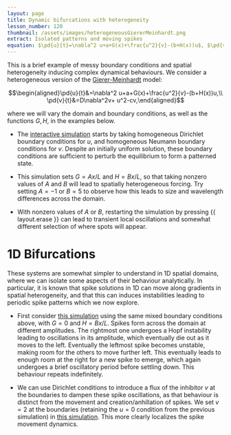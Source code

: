 ```yaml
---
layout: page
title: Dynamic bifurcations with heterogeneity
lesson_number: 120
thumbnail: /assets/images/heterogeneousGiererMeinhardt.png
extract: Isolated patterns and moving spikes
equation: $\pd{u}{t}=\nabla^2 u+a+G(x)+\frac{u^2}{v}-(b+H(x))u$, $\pd{v}{t}=D\nabla^2v+ u^2-cv$
---
```


This is a brief example of messy boundary conditions and spatial heterogeneity inducing complex dynamical behaviours. We consider a heterogeneous version of the [Gierer-Meinhardt](/mathematical-biology/gierer-meinhardt) model:

$$\begin{aligned}\pd{u}{t}&=\nabla^2 u+a+G(x)+\frac{u^2}{v}-(b+H(x))u,\\ \pd{v}{t}&=D\nabla^2v+ u^2-cv,\end{aligned}$$

where we will vary the domain and boundary conditions, as well as the functions $G,H$, in the examples below. 

* The [interactive simulation](/sim/?preset=GiererMeinhardtIsolating) starts by taking homogeneous Dirichlet boundary conditions for $u$, and homogeneous Neumann boundary conditions for $v$. Despite an initially uniform solution, these boundary conditions are sufficient to perturb the equilibrium to form a patterned state.

* This simulation sets $G = Ax/L$ and $H = Bx/L$, so that taking nonzero values of $A$ and $B$ will lead to spatially heterogeneous forcing. Try setting $A=-1$ or $B=5$ to observe how this leads to size and wavelength differences across the domain.

* With nonzero values of $A$ or $B$, restarting the simulation by pressing {{ layout.erase }} can lead to transient local oscillations and somewhat different selection of where spots will appear.

# 1D Bifurcations

These systems are somewhat simpler to understand in 1D spatial domains, where we can isolate some aspects of their behaviour analytically. In particular, it is known that spike solutions in 1D can move along gradients in spatial heterogeneity, and that this can induces instabilities leading to periodic spike patterns which we now explore.

* First consider [this simulation](/sim/?preset=GMHeterogeneousOscillationsMixedBCs) using the same mixed boundary conditions above, with $G=0$ and $H=Bx/L$. Spikes form across the domain at different amplitudes. The rightmost one undergoes a Hopf instability leading to oscillations in its amplitude, which eventually die out as it moves to the left. Eventually the leftmost spike becomes unstable, making room for the others to move further left. This eventually leads to enough room at the right for a new spike to emerge, which again undergoes a brief oscillatory period before settling down. This behaviour repeats indefinitely.

* We can use Dirichlet conditions to introduce a flux of the inhibitor $v$ at the boundaries to dampen these spike oscillations, as that behaviour is distinct from the movement and creation/anhillation of spikes. We set $v=2$ at the boundaries (retaining the $u=0$ condition from the previous simulation) in [this simulation](/sim/?preset=GMHeterogeneousOscillationsDirichletBCs). This more clearly localizes the spike movement dynamics.


